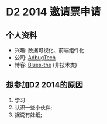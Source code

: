 # D2 2014 邀请票申请

## 个人资料

- 兴趣: 数据可视化、前端组件化
- 公司: [AdbugTech](http://www.adbugtech.com/)
- 博客: [Blues-the](http://www.blues-the.com/) (非技术类)

## 想参加D2 2014的原因

1. 学习
2. 认识一些小伙伴;
3. 据说有妹纸;
